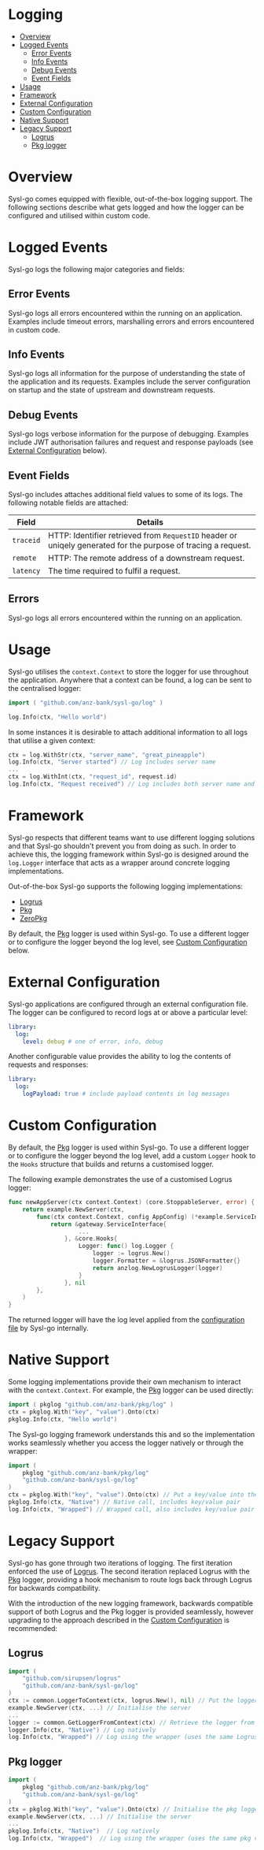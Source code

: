 <h1>Logging</h1>

- [Overview](#overview)
- [Logged Events](#logged-events)
  - [Error Events](#error-events)
  - [Info Events](#info-events)
  - [Debug Events](#debug-events)
  - [Event Fields](#event-fields)
- [Usage](#usage)
- [Framework](#framework)
- [External Configuration](#external-configuration)
- [Custom Configuration](#custom-configuration)
- [Native Support](#native-support)
- [Legacy Support](#legacy-support)
  - [Logrus](#logrus)
  - [Pkg logger](#pkg-logger)

# Overview 

Sysl-go comes equipped with flexible, out-of-the-box logging support.
The following sections describe what gets logged and how the logger can be configured and utilised within custom code.

# Logged Events

Sysl-go logs the following major categories and fields:

## Error Events

Sysl-go logs all errors encountered within the running on an application.
Examples include timeout errors, marshalling errors and errors encountered in custom code.

## Info Events

Sysl-go logs all information for the purpose of understanding the state of the application and its requests.
Examples include the server configuration on startup and the state of upstream and downstream requests.

## Debug Events

Sysl-go logs verbose information for the purpose of debugging.
Examples include JWT authorisation failures and request and response payloads (see [External Configuration](#external-configuration) below).

## Event Fields

Sysl-go includes attaches additional field values to some of its logs.
The following notable fields are attached:

| Field | Details |  
|---|---|  
| `traceid` | HTTP: Identifier retrieved from `RequestID` header or uniqely generated for the purpose of tracing a request. |
| `remote` | HTTP: The remote address of a downstream request. |
| `latency` | The time required to fulfil a request. | 

## Errors

Sysl-go logs all errors encountered within the running on an application.

# Usage

Sysl-go utilises the `context.Context` to store the logger for use throughout the application.
Anywhere that a context can be found, a log can be sent to the centralised logger:

```go
import ( "github.com/anz-bank/sysl-go/log" )

log.Info(ctx, "Hello world")
```

In some instances it is desirable to attach additional information to all logs that utilise a given context:

```go
ctx = log.WithStr(ctx, "server_name", "great_pineapple")
log.Info(ctx, "Server started") // Log includes server name
...
ctx = log.WithInt(ctx, "request_id", request.id)
log.Info(ctx, "Request received") // Log includes both server name and request id
``` 

# Framework

Sysl-go respects that different teams want to use different logging solutions and that Sysl-go shouldn't prevent you from doing as such.
In order to achieve this, the logging framework within Sysl-go is designed around the `log.Logger` interface that acts as a wrapper around concrete logging implementations.

Out-of-the-box Sysl-go supports the following logging implementations:
- [Logrus](https://github.com/sirupsen/logrus)
- [Pkg](https://github.com/anz-bank/pkg/tree/master/log)
- [ZeroPkg](https://github.com/anz-bank/pkg/tree/master/logging)

By default, the [Pkg](https://github.com/anz-bank/pkg/tree/master/log) logger is used within Sysl-go.
To use a different logger or to configure the logger beyond the log level, see [Custom Configuration](#custom-configuration) below.

# External Configuration

Sysl-go applications are configured through an external configuration file.
The logger can be configured to record logs at or above a particular level:

```yaml
library:
  log:
    level: debug # one of error, info, debug
```

Another configurable value provides the ability to log the contents of requests and responses:
```yaml
library:
  log:
    logPayload: true # include payload contents in log messages
```

# Custom Configuration

By default, the [Pkg](https://github.com/anz-bank/pkg/tree/master/log) logger is used within Sysl-go.
To use a different logger or to configure the logger beyond the log level, add a custom `Logger` hook to the `Hooks` structure that builds and returns a customised logger.

The following example demonstrates the use of a customised Logrus logger:

```go
func newAppServer(ctx context.Context) (core.StoppableServer, error) {
	return example.NewServer(ctx,
		func(ctx context.Context, config AppConfig) (*example.ServiceInterface, *core.Hooks, error) {
			return &gateway.ServiceInterface{
					...
				}, &core.Hooks{
				    Logger: func() log.Logger {
                        logger := logrus.New()
                        logger.Formatter = &logrus.JSONFormatter{}
                        return anzlog.NewLogrusLogger(logger)
                    }
                }, nil
		},
	)
}
```

The returned logger will have the log level applied from the [configuration file](#configuration-file) by Sysl-go internally.

# Native Support

Some logging implementations provide their own mechanism to interact with the `context.Context`.
For example, the [Pkg](https://github.com/anz-bank/pkg/tree/master/log) logger can be used directly:

```go
import ( pkglog "github.com/anz-bank/pkg/log" )
ctx = pkglog.With("key", "value").Onto(ctx)
pkglog.Info(ctx, "Hello world")
```

The Sysl-go logging framework understands this and so the implementation works seamlessly whether you access the logger natively or through the wrapper:

```go
import ( 
    pkglog "github.com/anz-bank/pkg/log" 
    "github.com/anz-bank/sysl-go/log" 
)
ctx = pkglog.With("key", "value").Onto(ctx) // Put a key/value into the context
pkglog.Info(ctx, "Native") // Native call, includes key/value pair
log.Info(ctx, "Wrapped") // Wrapped call, also includes key/value pair
```

# Legacy Support

Sysl-go has gone through two iterations of logging. 
The first iteration enforced the use of [Logrus](https://github.com/sirupsen/logrus).
The second iteration replaced Logrus with the [Pkg](https://github.com/anz-bank/pkg/tree/master/log) logger, providing a hook mechanism to route logs back through Logrus for backwards compatibility.

With the introduction of the new logging framework, backwards compatible support of both Logrus and the Pkg logger is provided seamlessly, however upgrading to the approach described in the [Custom Configuration](#custom-configuration) is recommended:

## Logrus

```go
import ( 
    "github.com/sirupsen/logrus" 
    "github.com/anz-bank/sysl-go/log" 
)
ctx := common.LoggerToContext(ctx, logrus.New(), nil) // Put the logger in the context (the legacy approach)
example.NewServer(ctx, ...) // Initialise the server
...
logger := common.GetLoggerFromContext(ctx) // Retrieve the logger from the context
logger.Info(ctx, "Native") // Log natively
log.Info(ctx, "Wrapped") // Log using the wrapper (uses the same Logrus instance)
```

## Pkg logger

```go
import ( 
    pkglog "github.com/anz-bank/pkg/log" 
    "github.com/anz-bank/sysl-go/log" 
)
ctx = pkglog.With("key", "value").Onto(ctx) // Initialise the pkg logger (the legacy approach)
example.NewServer(ctx, ...) // Initialise the server
...
pkglog.Info(ctx, "Native")  // Log natively
log.Info(ctx, "Wrapped")  // Log using the wrapper (uses the same pkg values)
```
